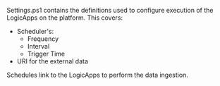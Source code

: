 Settings.ps1 contains the definitions used to configure execution of the LogicApps on the platform.  This covers:
* Scheduler's:
    * Frequency
    * Interval
    * Trigger Time
* URI for the external data

Schedules link to the LogicApps to perform the data ingestion.


